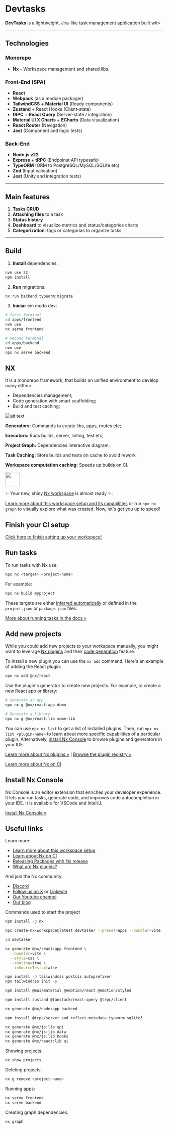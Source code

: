# Devtasks

**DevTasks** is a lightweight, Jira-like task management application built wit>

---

## Technologies

### Monorepo

* **Nx** – Workspace management and shared libs.

### Front‑End (SPA)

* **React**
* **Webpack** (as a module packager)
* **TailwindCSS** + **Material UI** (Ready components)
* **Zustand** + React Hooks (Client-state)
* **tRPC** + **React Query** (Server-state / integration)
* **Material UI X Charts** + **ECharts** (Data visualization)
* **React Router** (Navigation)
* **Jest** (Component and logic tests)

### Back‑End

* **Node.js v22**
* **Express** + **tRPC** (Endpoinst API typesafe)
* **TypeORM** (ORM to PostgreSQL/MySQL/SQLite etc)
* **Zod** (Input validation)
* **Jest** (Unity and integration tests)

---

## Main features

1. **Tasks CRUD**
2. **Attaching files** to a task
3. **Status history**
4. **Dashboard** to visualize metrics and status/categories charts
5. **Categorization**: tags or categorias to organize tasks

---

## Build

1. **Install** dependencies:
```bash
nvm use 22
npm install
````

2. **Run** migrations:
```bash
nx run backend:typeorm:migrate
````

3. **Iniciar** em modo dev:
```bash
# first terminal 
cd apps/frontend
nvm use
nx serve frontend
````

```bash
# second terminal
cd apps/backend
nvm use
npx nx serve backend
````

## NX

It is a monorepo framework, that builds an unified environment to develop many differ>
- Dependencies management;
- Code generation with smart scaffolding;
- Build and test caching;

![alt text](image.png)

**Generators:** Commands to create libs, apps, routes etc;

**Executors:** Runs builds, server, linting, test etc;

**Project Graph:** Dependencies interactive diagram;

**Task Caching:** Store builds and tests on cache to avoid rework

**Workspace computation caching:** Speeds up builds on CI.


<a alt="Nx logo" href="https://nx.dev" target="_blank" rel="noreferrer"><img src="https://raw.githubusercontent.com/nrwl/nx/master/images/nx-logo.png" width="45"></a>

✨ Your new, shiny [Nx workspace](https://nx.dev) is almost ready ✨.

[Learn more about this workspace setup and its capabilities](https://nx.dev/getting-started/intro#learn-nx?utm_source=nx_project&amp;utm_medium=readme&amp;utm_campaign=nx_projects) or run `npx nx graph` to visually explore what was created. Now, let's get you up to speed!

## Finish your CI setup

[Click here to finish setting up your workspace!](https://cloud.nx.app/connect/EhQ60EBJVd)


## Run tasks

To run tasks with Nx use:

```sh
npx nx <target> <project-name>
```

For example:

```sh
npx nx build myproject
```

These targets are either [inferred automatically](https://nx.dev/concepts/inferred-tasks?utm_source=nx_project&utm_medium=readme&utm_campaign=nx_projects) or defined in the `project.json` or `package.json` files.

[More about running tasks in the docs &raquo;](https://nx.dev/features/run-tasks?utm_source=nx_project&utm_medium=readme&utm_campaign=nx_projects)

## Add new projects

While you could add new projects to your workspace manually, you might want to leverage [Nx plugins](https://nx.dev/concepts/nx-plugins?utm_source=nx_project&utm_medium=readme&utm_campaign=nx_projects) and their [code generation](https://nx.dev/features/generate-code?utm_source=nx_project&utm_medium=readme&utm_campaign=nx_projects) feature.

To install a new plugin you can use the `nx add` command. Here's an example of adding the React plugin:
```sh
npx nx add @nx/react
```

Use the plugin's generator to create new projects. For example, to create a new React app or library:

```sh
# Generate an app
npx nx g @nx/react:app demo

# Generate a library
npx nx g @nx/react:lib some-lib
```

You can use `npx nx list` to get a list of installed plugins. Then, run `npx nx list <plugin-name>` to learn about more specific capabilities of a particular plugin. Alternatively, [install Nx Console](https://nx.dev/getting-started/editor-setup?utm_source=nx_project&utm_medium=readme&utm_campaign=nx_projects) to browse plugins and generators in your IDE.

[Learn more about Nx plugins &raquo;](https://nx.dev/concepts/nx-plugins?utm_source=nx_project&utm_medium=readme&utm_campaign=nx_projects) | [Browse the plugin registry &raquo;](https://nx.dev/plugin-registry?utm_source=nx_project&utm_medium=readme&utm_campaign=nx_projects)


[Learn more about Nx on CI](https://nx.dev/ci/intro/ci-with-nx#ready-get-started-with-your-provider?utm_source=nx_project&utm_medium=readme&utm_campaign=nx_projects)

## Install Nx Console

Nx Console is an editor extension that enriches your developer experience. It lets you run tasks, generate code, and improves code autocompletion in your IDE. It is available for VSCode and IntelliJ.

[Install Nx Console &raquo;](https://nx.dev/getting-started/editor-setup?utm_source=nx_project&utm_medium=readme&utm_campaign=nx_projects)

## Useful links

Learn more:

- [Learn more about this workspace setup](https://nx.dev/getting-started/intro#learn-nx?utm_source=nx_project&amp;utm_medium=readme&amp;utm_campaign=nx_projects)
- [Learn about Nx on CI](https://nx.dev/ci/intro/ci-with-nx?utm_source=nx_project&utm_medium=readme&utm_campaign=nx_projects)
- [Releasing Packages with Nx release](https://nx.dev/features/manage-releases?utm_source=nx_project&utm_medium=readme&utm_campaign=nx_projects)
- [What are Nx plugins?](https://nx.dev/concepts/nx-plugins?utm_source=nx_project&utm_medium=readme&utm_campaign=nx_projects)

And join the Nx community:
- [Discord](https://go.nx.dev/community)
- [Follow us on X](https://twitter.com/nxdevtools) or [LinkedIn](https://www.linkedin.com/company/nrwl)
- [Our Youtube channel](https://www.youtube.com/@nxdevtools)
- [Our blog](https://nx.dev/blog?utm_source=nx_project&utm_medium=readme&utm_campaign=nx_projects)

Commands used to start the project

```bash
npm install -g nx

npx create-nx-workspace@latest devtasker --preset=apps --bundler=vite

cd devtasker

nx generate @nx/react:app frontend \
  --bundler=vite \
  --style=css \
  --routing=true \
  --inSourceTests=false

npm install -D tailwindcss postcss autoprefixer
npx tailwindcss init -p

npm install @mui/material @emotion/react @emotion/styled

npm install zustand @tanstack/react-query @trpc/client

nx generate @nx/node:app backend

npm install @trpc/server zod reflect-metadata typeorm sqlite3

nx generate @nx/js:lib api     
nx generate @nx/js:lib data    
nx generate @nx/js:lib hooks   
nx generate @nx/react:lib ui  
```

Showing projects:
```bash
nx show projects
```

Deleting projects:
```bash
nx g remove <project-name>
```

Running apps:
```bash
nx serve frontend
nx serve backend
```

Creating graph dependencies:
```bash
nx graph
```
